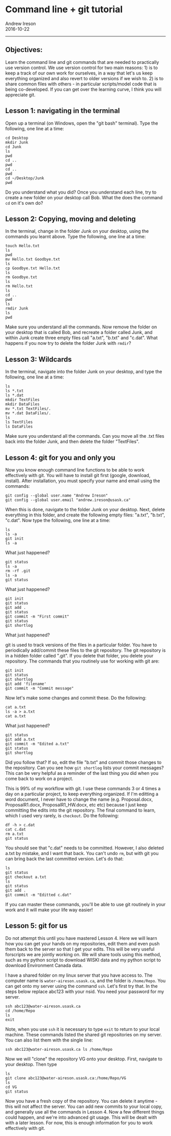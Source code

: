 # Command line + git tutorial

Andrew Ireson <br>
2016-10-22

---

## Objectives:

Learn the command line and git commands that are needed to practically use version control. We use version control for two main reasons: 1) is to keep a track of our own work for ourselves, in a way that let's us keep everything organized and also revert to older versions if we wish to. 2) is to share common files with others - in particular scripts/model code that is being co-developed. If you can get over the learning curve, I think you will appreciate git.

## Lesson 1: navigating in the terminal

Open up a terminal (on Windows, open the "git bash" terminal). Type the following, one line at a time:

```
cd Desktop
mkdir Junk
cd Junk
ls
pwd
cd ..
pwd
cd ..
pwd
cd ~/Desktop/Junk
pwd
```

Do you understand what you did? Once you understand each line, try to create a new folder on your desktop call Bob. What the does the command `cd` on it's own do?

## Lesson 2: Copying, moving and deleting

In the terminal, change in the folder Junk on your desktop, using the commands you learnt above. Type the following, one line at a time:

```
touch Hello.txt
ls
pwd
mv Hello.txt Goodbye.txt
ls
cp Goodbye.txt Hello.txt
ls
rm Goodbye.txt
ls
rm Hello.txt
ls
cd ..
pwd
ls
rmdir Junk
ls
pwd
```

Make sure you understand all the commands. Now remove the folder on your desktop that is called Bob, and recreate a folder called Junk, and within Junk create three empty files call "a.txt", "b.txt" and "c.dat". What happens if you now try to delete the folder Junk with `rmdir`?

## Lesson 3: Wildcards

In the terminal, navigate into the folder Junk on your desktop, and type the following, one line at a time:

```
ls
ls *.txt
ls *.dat
mkdir TextFiles
mkdir DataFiles
mv *.txt TextFiles/.
mv *.dat DataFiles/.
ls
ls TextFiles
ls DataFiles
```

Make sure you understand all the commands. Can you move all the .txt files back into the folder Junk, and then delete the folder "TextFiles". 

## Lesson 4: git for you and only you

Now you know enough command line functions to be able to work effectively with git. You will have to install git first (google, download, install). After installation, you must specify your name and email using the commands:

```
git config --global user.name "Andrew Ireson"
git config --global user.email "andrew.ireson@usask.ca"
```

When this is done, navigate to the folder Junk on your desktop. Next, delete everything in this folder, and create the following empty files: "a.txt", "b.txt", "c.dat". Now type the following, one line at a time:

```
ls
ls -a
git init
ls -a
```

What just happened?

```
git status
ls -a
rm -rf .git
ls -a
git status
```

What just happened?

```
git init
git status
git add .
git status
git commit -m "First commit"
git status
git shortlog
```

What just happened?

git is used to track versions of the files in a particular folder. You have to periodically add/commit these files to the git repository. The git repository is in a hidden folder called ".git". If you delete that folder, you delete your repository. The commands that you routinely use for working with git are:

```
git init
git status
git shortlog
git add 'filename'
git commit -m "Commit message"
```

Now let's make some changes and commit these. Do the following:

```
cat a.txt
ls -a > a.txt
cat a.txt
```

What just happened?

```
git status
git add a.txt
git commit -m "Edited a.txt"
git status
git shortlog
```

Did you follow that? If so, edit the file "b.txt" and commit those changes to the repository. Can you see how `git shortlog` lists your commit messages? This can be very helpful as a reminder of the last thing you did when you come back to work on a project.

This is 99% of my workflow with git. I use these commands 3 or 4 times a day on a particular project, to keep everything organized. If I'm editting a word document, I never have to change the name (e.g. Proposal.docx, ProposalR1.docx, ProposalR1_HW.docx, etc etc) because I just keep committing the edits into the git repository. The final command to learn, which I used very rarely, is `checkout`. Do the following:

```
df -h > c.dat
cat c.dat
rm a.txt
git status
```

You should see that "c.dat" needs to be committed. However, I also deleted a.txt by mistake, and I want that back. You can't undo `rm`, but with git you can bring back the last committed version. Let's do that:

```
ls
git status
git checkout a.txt
ls
git status
git add .
git commit -m "Editted c.dat"
```

If you can master these commands, you'll be able to use git routinely in your work and it will make your life way easier!

## Lesson 5: git for us

Do not attempt this until you have mastered Lesson 4. Here we will learn how you can get your hands on my repositories, edit them and even push them back to the server so that I get your edits. This will be very useful forscripts we are jointly working on. We will share tools using this method, such as my python script to download WISKI data and my python script to download Environment Canada data.

I have a shared folder on my linux server that you have access to. The computer name is `water-aireson.usask.ca`, and the folder is `/home/Repo`. You can get onto my server using the command `ssh`. Let's first try that. In the steps below replace abc123 with your nsid. You need your password for my server.

```
ssh abc123@water-aireson.usask.ca
cd /home/Repo
ls
exit
```

Note, when you use `ssh` it is necessary to type `exit` to return to your local machine. These commands listed the shared git repositories on my server. You can also list them with the single line:

```
ssh abc123@water-aireson.usask.ca ls /home/Repo
```

Now we will "clone" the repository VG onto your desktop. First, navigate to your desktop. Then type

```
ls
git clone abc123@water-aireson.usask.ca:/home/Repo/VG
ls
cd VG
git status
```

Now you have a fresh copy of the repository. You can delete it anytime - this will not affect the server. You can add new commits to your local copy, and generally use all the commands in Lesson 4. Now a few different things could happen, and we're into advanced git usage. This will be dealt with with a later lesson. For now, this is enough information for you to work effectively with git.

</article>

